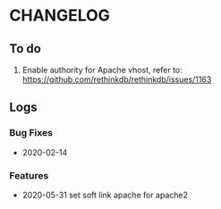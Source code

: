 
# CHANGELOG

## To do

1. Enable authority for Apache vhost, refer to: https://github.com/rethinkdb/rethinkdb/issues/1163

## Logs

### Bug Fixes

* 2020-02-14  

### Features

* 2020-05-31  set soft link apache for apache2
